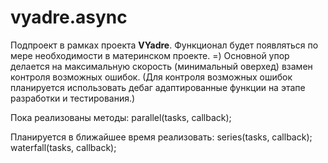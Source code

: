 # vyadre.async
Подпроект в рамках проекта **VYadre**. Функционал будет появляться по мере необходимости в материнском проекте. =)
Основной упор делается на максимальную скорость (минимальный оверхед) взамен контроля возможных ошибок.
(Для контроля возможных ошибок планируется использовать дебаг адаптированные функции на этапе разработки и тестирования.)

Пока реализованы методы:
  parallel(tasks, callback);
  
Планируется в ближайшее время реализовать:
  series(tasks, callback);
  waterfall(tasks, callback);